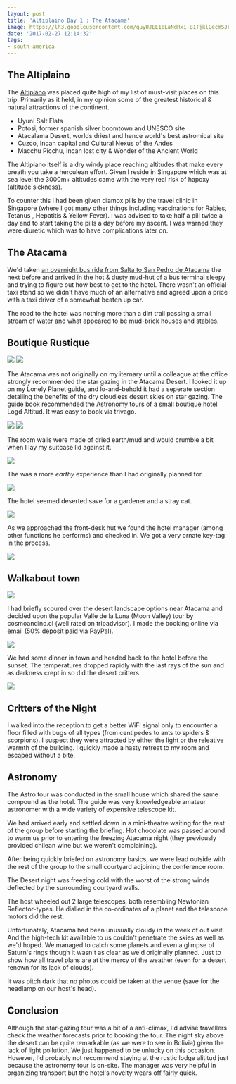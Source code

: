 ```yaml
---
layout: post
title: 'Altiplaino Day 1 : The Atacama'
image: https://lh3.googleusercontent.com/guyUJEE1eLaNdRxi-B1TjklGecmSJbsUTH7JEUB3TRgdzAEDgO_cJG7M4H8i7xOrzRvp-Rip6tt0d3ndVzSaR7bEEHUnzjufc6DpLaeS8D7S3fy0horkfDH8fHgByFqBYWlR58B9bVn0H8QTofj1m70VbEtoFLRtkmu_I27-FvW7aLYL8InO5N9KwabYygim7yUe2VZ1VQslm4wMkVtblX_G2uKEuVJHb7LBonz9INLoPhO-XHKoUFPYBamQRxytIezOIiW0k8mKJVxdrmngpB2zLe5AewVe40rMmFp9nb5Y7H8vIOHC_Q5YLYifarRhcAaywZ79mSRqYlsRd4U_qtxdFICj8sPRQAD5QhrVJ2glzSnEtQqK7PwZwJW2WVqZfnBkWE5XZh5G73kj3Ve2AFuhGfcwNZwcgnR3cGBXDAjbJlomEDsScnPM4l4qZFduRj2IPx8sdOlS6pQpAdzbGt2iDjUUYQmP5opREWQ6bGtkJsk92j5tUJqaDyF8NPu-cQoUk3sbo2gqmmG0bHHZ1fUmELz_CxZ66z2HaXY-l6Q0GUEtDPgJVIIkqCg6r-d2Sr3QUvujcebd45gVrs17PPMvR4yv8V095CRVr9VxruMJD7f_l51NnKO9WMXZQoTdFwzJkIXBbBcKJPnqEl_05VZbP4pNoiuAuHA=w1236-h695-no
date: '2017-02-27 12:14:32'
tags:
- south-america
---
```


## The Altiplaino

The [Altiplano](https://en.wikipedia.org/wiki/Altiplano) was placed quite high of my list of must-visit places on this trip. Primarily as it held, in my opinion some of the greatest historical & natural attractions of the continent. 

* Uyuni  Salt Flats
* Potosi, former spanish silver boomtown and UNESCO site
* Atacalama Desert, worlds driest and hence world's best astromical site
* Cuzco, Incan capital and Cultural Nexus of the Andes
* Macchu Picchu, Incan lost city & Wonder of the Ancient World



The Altiplano itself is a dry windy place reaching altitudes that make every breath you take a herculean effort. Given I reside in Singapore which was at sea level the 3000m+ altitudes came with the very real risk of hapoxy (altitude sickness). 

To counter this I had been given diamox pills by the travel clinic in Singapore (where I got many other things including vaccinations for Rabies, Tetanus , Hepatitis & Yellow Fever). I was advised to take half a pill twice a day and to start taking the pills a day before my ascent. I was warned they were diuretic which was to have complications later on.


## The Atacama

We'd taken [an overnight bus ride from Salta to San Pedro de Atacama](/2017/01/29/salta-gateway-to-the-altiplaino/) the next before and arrived in the hot & dusty mud-hut of a bus terminal sleepy and trying to figure out how best to get to the hotel. There wasn't an official taxi stand so we didn't have much of an alternative and agreed upon a price with a taxi driver of a somewhat beaten up car.

The road to the hotel was nothing more than a dirt trail passing a small stream of water and what appeared to be mud-brick houses and stables.

## Boutique Rustique

<img src="https://lh3.googleusercontent.com/cHLCqoAkwJMkE3hoOe1btk5KYUIpwhJjRup3CTBNbsGQCYy6y9sX1FY5a4mmue1Ge6hV1vGSZD2xCNMmfavDdY1Gnt168RtAB1wh-wrAWylfx5k2NfwPhxpw_7-DdgcnkwLFsADnZg1GGWwlEbg298zkA5F3yiui6duPxyAgMXxYg43m3U8Ua1tMUL0Vt0Y6al672aO0FaoIANvd0gOBtWEsd-Ure83h0cGci8hkdjPWjlmoeiU5OSBgmtTqCg_jKWAe1NezB6OmrLh2bgGLVuaYZSmYQWimp2CriMPcHE4t73zNDbUJ7NbDc4aGf6PhocTvGSGGpTnmZczxSfIOZ7Ex2XL_KwW3WRQx9lRONjZsEJY0XGYwOeQmH2_7kxsNjw5ym7IIzWYUAFZDX7gBTYapeQg13Dae9ilywyd6IsA93UXY4HycpfThRUMWlBjqDEi8CUfX8YSmkT4NNQJMZYG8Y1IolscN9uTwEKVXLMB06iG1_xffmpwSHmPbtOe1BV6XLoK6353NyuI3lSr1ZEkLU5YXYV8NevODKOwXBS_GWbaTuY-r4B_GpchFMPJ7yhvNcxKdWsIb-a6mS4KCHqhr6soFDil3CJ4exBaLTzJ4cvgjPT9M9njUTs2PlosQzqUIOtjP7IMBvil9lwDRcdCEUoIkdxHjH90=w1236-h695-no"/>

<img src="https://lh3.googleusercontent.com/CnZiwe4PndA_aJe2T8zd4A6QY62xTWXlfIWhVUJK5p2gDtsyeOCn6wRew0Wi6MRGFlvPBUra7zrwOyk-h6qPm-U1GwJDHkpAtFS8XGoqmwDA8lkfrbQNtE5OkMWzGGbhjbuXaRHWSeGalT-wJgc-RBZel7Yql30g0GraH1g7PLhYm8fZbdCCORIKHqVa7fbeHtaOtL75ELWB8PmW3PTG6WQZe-kLtS4ymudz2FGrf6btg62dkLuz6a507ai_2GTuXsnD19Qtwj7Tz6xPWyRAlrnRKHkuKi_3WrKQ0K9MV7j6u5NL1qGV3UFNQPso7tlbcS-2kQMJsWbFSl5ZNCVcaWZwfezp-0ppd6GD6FUbUVkRD1uneZBlqWZ4lV2IWTLuqHgVxP1G5qpNdR38k5Vjz2oqZoPzq9p9B5K0-RlWYUW7nTpGMdoHjA_fEr5bauHIqydS0CO_iufWDTWWfX0S69DcJL-7pIrc5PphrTmgxU8641lZjlW-8A8dgq9L28zkqm4QMSLeAOptU1FecjBazv6dpU-NW7kQcXU55d0WI-sS84VLYR32PWjEpLVTgILnWsr1CPVLPNRTDe3-9xDoR0KeDrACU8vffYFAqgyUs_yowPZsYA65N-Rk6__s6YMT0bsdvBDBMTr7ZseVWjA5buB4pbFVCQs58gs=w391-h695-no"/>

The Atacama was not originally on my iternary until a colleague at the office strongly recommended the star gazing in the Atacama Desert. I looked it up on my Lonely Planet guide, and lo-and-behold it had a seperate section detailing the benefits of the dry cloudless desert skies on star gazing. The guide book recommended the Astronomy tours of a small boutique hotel Logd Altitud. It was easy to book via trivago.

<img src="https://lh3.googleusercontent.com/O4UpytROQRDAqGUK2_wfr8D50mOKGt1Rum53PXadrTLNIJVsTlKQE5exZTkbaM-AX7pZP33UV-LvBFBAX__u84ENbWkZTFZquiFh2KH1iudUWaIYheDUpIXz-lcR5CEfuzvsyOjEmaC-QWV3cXwaS3DJQryVST1qdB-18-UI-lV302sQo5dzlGo-7KQizMGPYNqy9qxQBKAUtZOGcJPE0nywe_bo4f3zm4CmpAMBMiPFkaPViEmyBvSGfA0EkoadE04dB3LzcYhuUAEHvrzjnlwl4B3XIVaCLy6WTSRtBZ1NLgtBetRX-wcKuC1LEQpY7fud4sYwNqOqbz3dIfvja600i9V2pr8IyzI4UH6XkQS-owMT9z9pBd-EttJR7GYl1z4CKdMD2cBnfosUzaGD8l2vLhy8nLGLobFwMYl_gxobR8q-2vAT14tNv9GP6WP2SubLTmiyEk8rsAD-U_vcpj3t-pCnqys9Gdk0qkNpA4uPX7H3l-UrlTcYXl95rIMx6HcnnNt4uiszef21xi70uiQYEmrLS-1iIqDBrtKALwGWY9gA58igWElnWIBluFfXqRapRhhm7p7ZNSSZWJSXeWVQa0l1WEBlxEzy51bCQp9cN_QXtZQKgAXbBpv6mR1PN0cAFjsJfVXfd514ADY5JPJzqmONrICWuuU=w1236-h695-no"/>

<img src="https://lh3.googleusercontent.com/t3ghoNO9hiUeOW2Q7EvAramzBu9uDxre62s9q1WoMLpUugi4rIdFDz2t5HXIaQijEM7IoCl4LGD3xzTM2WpIVY9P7bbdpZqhrhzqe4Si9OIOrRxW3zb1QOCodJ8iKfCGt-rH8VDxcRzuPrAZ5NVg-EO0htqCGbpLZC340tYvVb09CiciPFgf-1Rqkp_15n_o9HCmgCdB-0RFsy3it0IsNdD137xfIAXcTVPcXLewNoRhSf3MATSRssqMgZolMtd6824a-F3VMCIUCFA_gkiX_c-F0Rmnh7YUsg2f3jEQq37WEWSQVe-Cl728jc3j-nBLeiSDmSd20Ywcmv8HZewGY62-vY8BANcIJAzO1CR9Lx0GQV1sgGJ0RNvyCx632XCUIghAD7dZi2g0Z6h8FbMRJWbXnYDwEyS4ygeKmf2ZBRtLdNLQDVHmLzAYtIlj-QFr03EC0RRC3g44G-fhMpsDQKWwxPUZL6GB3C2rHGIT_oBbJvoVawkrqrAQQpy7qylgmBSknyS5njwIjzg6PcqVG8su8nkjAjQTtQO_pMFTll4vx0FzhYuWV9Yb3lB5G2qnCQSGsvms4wWRq0Js4KW8PvBqTa8ruqI5XooD7bJ7KjJnY5UMnhloyA6VNSuQEs2yTMfXV_v50SE8dXTAaJ2OwyTDUhJGqJ9wPwk=w391-h695-no"/>

The room walls were made of dried earth/mud and would crumble a bit when I lay my suitcase lid against it.

<img src="https://lh3.googleusercontent.com/u_EFRMkoIipedrKvTR8rR7rFa6E6Rhy8N7nUqY-pJBEarXO5xjohe3KR6glz2hjGkV_xxDlPR01d9uGesfVQSWl7gMcvtS9owUpx4yLAHOgFJLPHfqHiKuHWlIlRhk3pBM_KW8U9lIsA9n8dQZtiURqc8Ew37_BcZhG2x38snGjPhLnpc8AC-nk5LCZ137ZlEP93gpMpGiI_z2JsAKgcJq_WR-fwEvRXte8E_D7YTOBZtkqn49BOt1zv_7kDCIRjwaQIsdaH8zO3v3Kq-oefRmxBV4gQ9fC5y51LutPFXxYWbZP_7XOKXINKMPgGImmYIbfkxHMmp_W6eWIhu4dWJKbCrKqN9EmGmcoDfNXaZW46jY1dKbUZN3KUenb280nYWRKEW_LWV4z0BgU6VrVIwWMQmCJAV579XBxiZIHdJTzXZ2EFzn1regNgEq_lQYjDtHwV8sxkb0NEsGnKW37d3-kCTNJyLR-6SP7n71eQ4O7YUcEf5_ehYRLm7AW-o2Ryp96cxYZgPKnGDQlp2dJ5KSlDavG6q5WKv0rq_WIZbz5z4OT4nDQaKuqE2uwZOJ-hZ0CrBP5CPLOhXCEcUwa2iAJW0Qk6xOqIscPiH7ZY-0cikrKt7xATsF4pFeHTnVxPpMN7rO49UKd0_8L8O4JFD6x_pUBrLDj00Bc=w1236-h695-no"/>

The was a more *earthy* experience than I had originally planned for.

<img src="https://lh3.googleusercontent.com/SZbKCKL4fHQe2y5bH3dVo_EfEGHePeIpBmFfDaUN3i9gBoUDCMTNUOPptH0DY5xQgdTYhZycC0sQjDN2Z0wf_WCF3qA-f3YNm8qYp9V7Lj1n8CbJ4JNSS-enpiKlVqPjukXmZCMpE_W5YwI8N-kxVDv74m6WvzltRiAXRF1vGdsL8pEbu2oK0YDU2Rt_EzVur1GydwWjUHkxNIhrC1cyPYl3Y7ZBnB5tSAcIW9Iy9jfdbs-E55BZ_0c8VuFxcPagrzFKNa-eJRElyVa-xCn1KbLdfR2My9XWRXYBvJVjDWuyV3GHHZ84RaexGrYO-GGrxSlk5wQaIwVYNY3DzfVuA45JBHoJO-GKKfTRKqz5344wIHTVKByE6ghMI0VOGqO52kvj_mYVJPvaW9gZSxkPcupgjG-IfwGj2qN3THq1fhSYTpAau3FHPoITDbcZHabTSJulHCFV6RUryIVllRNIF_UW09ejL0VQq7U1JYmabveBiRmJSMKiHx0A7WhiArI3jQpnZHrQLTKRbYjUv5xn1-wR6Iy0RZGPItjxCUPQ2QoCzk9N4B3HXEIUHh-QKfJsAIoBzICbaAzv6dbx22-CF3R7sP8fZ7QOVSONpHXGrRYhjf8AtEydgQakvxoNbHAF45SfmindmHpJ_Wu8WmgOlPzTkCxlCaXTOdQ=w391-h695-no"/>

The hotel seemed deserted save for a gardener and a stray cat. 

<img src="https://lh3.googleusercontent.com/APjDrpYyeTkG3lqWhAlBDGYMpJ-uc8F4mFAXPzK_lQL_sl2YdRg_n6ryJ113a_BhVKW_KffpOjFgz4R-fyqGe1OSgxNevZeZL6E696Y924mfStOm2np3tadaAwne0yUHv-LJB5xgk89svl4_OUBWkFtO9J_RZJatqK2n-K5GTKcOzNO8UcQohsgHQ3ZS7GJU9LjYJBO8XU1az5iHweP1hRVwiBDSxHGz-mmQDxlO3_6iqUUaF0x7NiA82nILtwjFk71oMJ2uMQM-oJZ3E48JZIUc65E3XnYFurK_D5wPXRW-vw_c3DiXGiuSHeVvd1ihxIplj6ZBvaEGCCKMrZ54l0yTSd5MqRpX8uCodcWCbsSW1dVs_NK0zXq1NaLgLR7rRLu7Za5gc097wiggTIik0I4hmW5LmPW25nH9tpBeCuSCaY2Uf4cbLyrY_U9kfWHclVuO0D0VFNc4sqJW45cd45QKXND9mSvzCyYejT8Ul3It_PetdF-4sKdqvWqpa1T-UoQge8DNXTuOiHi2dq5ovx4yhSa3QjKnkFGTY4AMakmRPC_b1eeg3eTRqkpZ1y4LBcMwbRDx-QOAFDtUx1A7yDP4vAn5_i8P1y5ds2PKPK5cfVxVRE642puJ0R26KV5ic44KJd89oIFum7wd-EbN932fKAwkZSPPNbY=w1236-h695-no"/>

As we approached the front-desk hut we found the hotel manager (among other functions he performs) and checked in. We got a very ornate key-tag in the process.

<img src="https://lh3.googleusercontent.com/Ag6uIsHAH2dntovN8OIBDqJemD07NvYkdVY1qQ6swH0gxFVkbfyhgoDRIngt15FCKp11z1m3FkNc1qN9yTBhyuc0Fn1OPaVqmTp7Ur7l1xbgByjxX8xMIdXtnUrDH6-mjGA11E7Qe6eWO2tqGlyMj7dCJFD9MK1Sm-XnhejRMSloFJt5d41HOJADFBzyDbVrkl37tRKeevIJehEKjNZ5LDX7H3lGPz9nKAQEvXAGNyGJwe7cQ6Na9H4kTYqWa9HQ-LaRRoLhUJNU4ooip2qSJ5Bk7jleLFmoYJFM4MOpIm7no-H4X4TQKDHzmYI8LI9P5ME6JDRpGumiQfDU1IZBXupYv47pUVxQEIUz17H0WZi4NF92Fmekr25ySw7mQHqEFtMbDsQDsFBTiwf9a5iNjT0RYLYvkz6X3MuzFmjZRGAFJx4gtx8FwfwwYOLcMRm7Qc9AspyuTGwuNf32vo5Z1axQNMV4aI9ToEN07iK-PBnGxDsQ68fqnNLUHiGw4PObGDgkLYhWdcS67x_hAiugUNDt3JoQEVADlaTKat2AL9_3XXQguhDzu0WYBgE_jNKVNeXjMOF7D2pvx6Ei7JYyg1dKOOWeB4TnAtf0MqEvN-awY4bqhtThWVENBP7_Gl3Bub7N_vN9F8jy3Jn_zmeqHT2SlhP3Zluret0=w391-h695-no"/>

## Walkabout town

<img src="https://lh3.googleusercontent.com/x4GLb2es9MSAs9VhCod4yqLr06W-25xZLLWvhfdElh52LZzQabnjdiOJFi2CCGFx8d3o7AAbCFEsyTjA1NgNYiyV5lXJ32f9UeiOBFG_2u4hjR5tAEcv_ApML94gQnbhNUW-U14Xuxanjwvwoz0GC35lUoTXTL_fg63w88xm2eGpS3l6B-LjneXQnfo4UiUE9q-tpsqSg43aOSvHc02skuZCIphR85OCQEe3BfYNv0RZrlnmgLziycF_tlpax4e2zk2bwC72_T1aoW33jcPnI7DPS_2G8k8vtAu0JsmGiX64JVoCKCVQNfc7_zcooeY89_8UCYv3qG5HSra-5H0pxHmZvY6J5o2M3LlKReIdsx6JlVG88NCO3n1uNGf5wCVFLx4YSIVQLFilPDVPbcjZOFAP51tO785g_7uQlkZ5dzdBjy0bdHS539XfcNpv48kX1EPIBLjTYrYbIFg66CoOI30fdgxuzV2GeXazMNFOs9-1-v2WbFXNs87jsy04iqtuC4l7mcLPPvR3GJE7zPxSUwI7o1AK_9VJfA2T27iwoUaipd4KK33n7ZoNnHpapQYI4lyoIPdCnCkyDVBYr3GXcyPJu5pa3lCmjTCZiZLPjOvk6kIPYclvRQI3-eac_nxW1JD9VJoKR0MpIkF72_mxUA4TXuh_5oAbmjg=w1236-h695-no"/>

I had briefly scoured over the desert landscape options near Atacama and decided upon the popular Valle de la Luna (Moon Valley) tour by cosmoandino.cl (well rated on tripadvisor). I made the booking online via email (50% deposit paid via PayPal).

<img src="https://lh3.googleusercontent.com/t6OTPLyP0zAaZPVPxL4WMBxs-kpxFzGgkwkrWGysQV3OWQo8yttEkmTKlCNgUYwQYPOzaXqLQHUxzOMhd9xRJbcmyItUOXglUHtq32VRi9FPDxiVwuSxzPLi0AFABNjCcZz45s4nZDnTOpJoUDEngh0PcS-ZgZ7Iy3w5wjZoywkwzRe8xdBl9vmqaj7G0Y77yfRHzQhDsSce5_Q63llxFLE2cLebNeWAYZwwoJI9aXyZFXtUWXlmhXXqycGk0rqEIZ4w1HWKETnFuHC04vcey7hOqFuRvC4DuOIMn3kcNpUENeLXU8499wb1udY8jKF9f2vPMkfbiK5AZSbdif2U1FjiK3JgC5Yrks1zSlkI-XeDZl7nh72-N-QK3aBz64OxFxv60t9qmI0L6Dn22wPt_JudWuenQhGHzYQ1x4uncC5xyejqI88kDUmUwRMCWmMmo5ZvmbTAZsB7FE4d_bn-T1IIBXaF2EsCwHwF7iqPaLxMTY9ruySC3yrAT0PnAIcNS4H9BP__Qa2cTbS_fqrHT90yQvMMCyXpCgnKKxXnaIy5dFdWwd__b0bG6OU4dbPMBHV9SlMyuM22QdBPaHruClPzIpCKBIvV-dkyUDhAFua2-PTLhS0bqfuHkquvZaD02GK-SBaruu7hZJvFDWSbcoSl9SmR5Rfq9sU=w1236-h695-no"/>

We had some dinner in town and headed back to the hotel before the sunset. The temperatures dropped rapidly with the last rays of the sun and as darkness crept in so did the desert critters. 

<img src="https://lh3.googleusercontent.com/07AF49o5lOBSkXiJRBsaVg_Awfeo0PBDz0ZHlBojnLEp9LPfFzV7H_39jk7NAiSS1kHruZBtkkxW_QKxNax-WYrc_alDPYYFnTSsl_9rZmKXRa9yUCU1D9r6RMYxcad5BfOHw-bpcuOlShVsN8EH5N9FhdWu45pZ898I576_xGJTbbAEL9JfymeFHSsqsI_1RNgbJRI2cXkSMrOPqWddSg1_50ugdhlVlvCK1xK3vFaJE6EuqJ6x5jpwu78p7QCLKaMLUmlH4kCO0FVwiCe3XpxGFdNEsAX-U6vsBRRQJ7BluYmMvaZZ_wg5Zcu0x2mQlM7EZty4uEeV8V393u6vocpYY5daatWcJ-zMn1Cvyjxn3rasghsk_2tGhW1r7apcoep-MnfHyzc4vSCeAWs9MKGWVlDGfkauEQojOkVlYzOezGhiHtEA9SIBrQnawh-iK9nV_khKTrfsSE3ZJABTaEON6CBOj2sOCgw5ToEvx1I65eLAIzRKrJ6HGKHE262ND18qKaTGU3EOM230qn98DFTOdakBrYOgurSqq446lNcW2RDIbsiKR5YJoos0_J8EUkLOUsekT3w47D90SyJ5ASiSk158BNM7XLPhcP57fO9f7W7jdsja--sTemNxe6Od3euw9ILKy1ouYBLoty7EK6xtpO1Y7zxUsG0=w391-h695-no"/>

## Critters of the Night
I walked into the reception to get a better WiFi signal only to encounter a floor filled with bugs of all types (from centipedes to ants to spiders & scorpions). I suspect they were attracted by either the light or the releative warmth of the building. I quickly made a hasty retreat to my room and escaped without a bite.

## Astronomy

The Astro tour was conducted in the small house which shared the same compound as the hotel. The guide was very knowledgeable amateur astronomer with a wide variety of expensive telescope kit. 

We had arrived early and settled down in a mini-theatre waiting for the rest of the group before starting the briefing. Hot chocolate was passed around to warm us prior to entering the freezing Atacama night (they previously provided chilean wine but we weren't complaining).

After being quickly briefed on astronomy basics, we were lead outside with the rest of the group to the small courtyard adjoining the conference room. 

The Desert night was freezing cold with the worst of the strong winds deflected by the surrounding courtyard walls.

The host wheeled out 2 large telescopes, both resembling Newtonian Reflector-types. He dialled in the co-ordinates of a planet and the telescope motors did the rest. 

Unfortunately, Atacama had been unusually cloudy in the week of out visit. And the high-tech kit available to us couldn't penetrate the skies as well as we'd hoped. We managed to catch some planets and even a glimpse of Saturn's rings though it wasn't as clear as we'd originally planned. Just to show how all travel plans are at the mercy of the weather (even for a desert renown for its lack of clouds).

It was pitch dark that no photos could be taken at the venue (save for the headlamp on our host's head). 

## Conclusion
Although the star-gazing tour was a bit of a anti-climax, I'd advise travellers check the weather forecasts prior to booking the tour. The night sky above the desert can be quite remarkable (as we were to see in Bolivia) given the lack of light pollution. We just happened to be unlucky on this occasion. However, I'd probably not recommend staying at the rustic lodge alititud just because the astronomy tour is on-site. The manager was very helpful in organizing transport  but the hotel's novelty wears off fairly quick.

